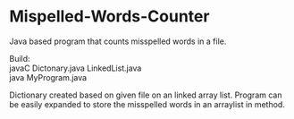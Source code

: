 # Mispelled-Words-Counter
Java based program that counts misspelled words in a file. 


Build:  
javaC Dictonary.java LinkedList.java    
java MyProgram.java


Dictionary created based on given file on an linked array list. 
Program can be easily expanded to store the misspelled words in an arraylist in method. 
